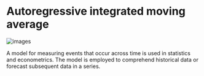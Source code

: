 # Autoregressive integrated moving average

![images](https://user-images.githubusercontent.com/98414882/216648748-132ad3d6-641a-46a7-8939-af73a05616ce.jpg)

A model for measuring events that occur across time is used in statistics and econometrics.
The model is employed to comprehend historical data or forecast subsequent data in a series.
